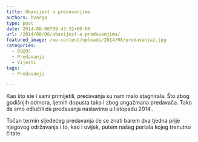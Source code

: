 ```yaml
---
title: Obavijest o predavanjima
authors: hvarga
type: post
date: 2014-08-06T09:43:32+00:00
url: /2014/08/06/obavijest-o-predavanjima/
featured_image: /wp-content/uploads/2014/08/predavanja1.jpg
categories:
  - OS@OS
  - Predavanja
  - Vijesti
tags:
  - Predavanja

---
```

Kao što ste i sami primijetili, predavanja su nam malo stagnirala. Što zbog godišnjih odmora, ljetnih dopusta tako i zbog angažmana predavača. Tako da smo odlučili da predavanja nastavimo u listopadu 2014..

Točan termin sljedećeg predavanja će se znati barem dva tjedna prije njegovog održavanja i to, kao i uvijek, putem našeg portala kojeg trenutno čitate.